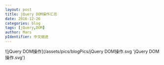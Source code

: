 ```yaml
---
layout: post
title: jQuery DOM操作汇总
date: 2016-12-26
categories: blog
tags: [jQuery,DOM]
author: Mars
pIdentifier: 中文缩进
---
```


![jQuery DOM操作](/assets/pics/blogPics/jQuery DOM操作.svg 'jQuery DOM操作.svg')
